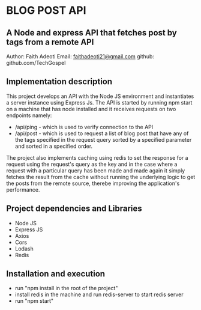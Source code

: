 # BLOG POST API

## A Node and express API that fetches post by tags from a remote API

Author: Faith Adeoti
Email: faithadeoti21@gmail.com
github: github.com/TechGospel

## Implementation description

This project develops an API with the Node JS environment and instantiates a server instance using Express Js. The API is started by running npm start on a machine that has node installed and it receives requests on two endpoints namely:

-   /api/ping - which is used to verify connection to the API
-   /api/post - which is used to request a list of blog post that have any of the tags specified in the request query sorted by a specified parameter and sorted in a specified order.

The project also implements caching using redis to set the response for a request using the request's query as the key and in the case where a request with a particular query has been made and made again it simply fetches the result from the cache without running the underlying logic to get the posts from the remote source, therebe improving the application's performance.

## Project dependencies and Libraries

-   Node JS
-   Express JS
-   Axios
-   Cors
-   Lodash
-   Redis

## Installation and execution

-   run "npm install in the root of the project"
-   install redis in the machine and run redis-server to start redis server
-   run "npm start"


[git-repo-url]: https://github.com/TechGospel

